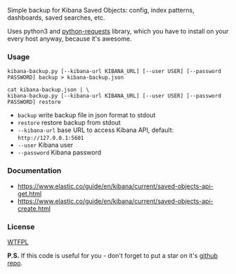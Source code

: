 Simple backup for Kibana Saved Objects: config, index patterns, dashboards, saved searches, etc.

Uses python3 and [python-requests](https://2.python-requests.org/) library, which you have to install on your every host anyway, because it's awesome.

### Usage

`kibana-backup.py [--kibana-url KIBANA_URL] [--user USER] [--password PASSWORD] backup > kibana-backup.json`

`cat kibana-backup.json | \`\
`kibana-backup.py [--kibana-url KIBANA_URL] [--user USER] [--password PASSWORD] restore`

* `backup` write backup file in json format to stdout
* `restore` restore backup from stdout
* `--kibana-url` base URL to access Kibana API, default: `http://127.0.0.1:5601`
* `--user` Kibana user
* `--password` Kibana password

### Documentation

* https://www.elastic.co/guide/en/kibana/current/saved-objects-api-get.html
* https://www.elastic.co/guide/en/kibana/current/saved-objects-api-create.html

### License

[WTFPL](LICENSE)

**P.S.** If this code is useful for you - don't forget to put a star on it's [github repo](https://github.com/selivan/kibana-backup-simple).
